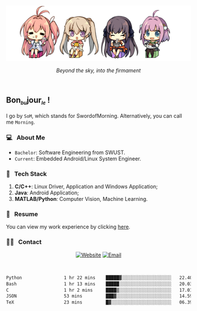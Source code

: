 <img src="./pic/Aokana.png">
<p align="center"><em>Beyond the sky, into the firmament</em></p>

<br/>

## Bon<sub><em><font size=2>bu</font></em></sub>jour<sub><em><font size=2>le</font></em></sub> !

I go by `SoM`, which stands for SwordofMorning. Alternatively, you can call me `Morning`.

### 💻 &nbsp; About Me

- `Bachelor`: Software Engineering from SWUST.
- `Current`: Embedded Android/Linux System Engineer.

### 🔧 &nbsp; Tech Stack

1. **C/C++**: Linux Driver, Application and Windows Application;
2. **Java**: Android Application;
3. **MATLAB/Python**: Computer Vision, Machine Learning.

### 📝 &nbsp; Resume

You can view my work experience by clicking <a href="https://swordofmorning.com/index.php/contact/">here</a>.

### 🤝🏻 &nbsp; Contact

<p align="center">
<a href="https://swordofmorning.com/"><img alt="Website" src="https://img.shields.io/badge/Website-swordofmorning.com-blue?style=flat-square&logo=google-chrome"></a>
<a href="mailto:master@xiaojintao.email
"><img alt="Email" src="https://img.shields.io/badge/Email-master@xiaojintao.email-blue?style=flat-square&logo=gmail"></a>
</p>

<br/>

<!--START_SECTION:waka-->

```txt
Python                1 hr 22 mins    █████▓░░░░░░░░░░░░░░░░░░░   22.40 %
Bash                  1 hr 13 mins    █████░░░░░░░░░░░░░░░░░░░░   20.03 %
C                     1 hr 2 mins     ████▒░░░░░░░░░░░░░░░░░░░░   17.01 %
JSON                  53 mins         ███▓░░░░░░░░░░░░░░░░░░░░░   14.59 %
TeX                   23 mins         █▓░░░░░░░░░░░░░░░░░░░░░░░   06.39 %
```

<!--END_SECTION:waka-->
